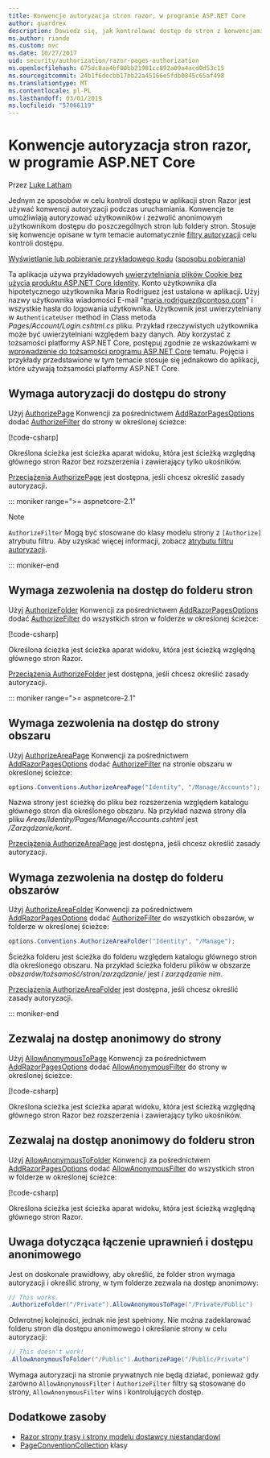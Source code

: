```yaml
---
title: Konwencje autoryzacja stron razor, w programie ASP.NET Core
author: guardrex
description: Dowiedz się, jak kontrolować dostęp do stron z konwencjami, które autoryzować użytkowników i zezwolić anonimowym użytkownikom dostępu do strony lub foldery stron.
ms.author: riande
ms.custom: mvc
ms.date: 10/27/2017
uid: security/authorization/razor-pages-authorization
ms.openlocfilehash: 675dc8aa4bf00bb21981cc892a09a4acd0d53c15
ms.sourcegitcommit: 24b1f6decbb17bb22a45166e5fdb0845c65af498
ms.translationtype: MT
ms.contentlocale: pl-PL
ms.lasthandoff: 03/01/2019
ms.locfileid: "57066119"
---
```

# <a name="razor-pages-authorization-conventions-in-aspnet-core"></a>Konwencje autoryzacja stron razor, w programie ASP.NET Core

Przez [Luke Latham](https://github.com/guardrex)

Jednym ze sposobów w celu kontroli dostępu w aplikacji stron Razor jest używać konwencji autoryzacji podczas uruchamiania. Konwencje te umożliwiają autoryzować użytkowników i zezwolić anonimowym użytkownikom dostępu do poszczególnych stron lub foldery stron. Stosuje się konwencje opisane w tym temacie automatycznie [filtry autoryzacji](xref:mvc/controllers/filters#authorization-filters) celu kontroli dostępu.

[Wyświetlanie lub pobieranie przykładowego kodu](https://github.com/aspnet/Docs/tree/master/aspnetcore/security/authorization/razor-pages-authorization/samples) ([sposobu pobierania](xref:index#how-to-download-a-sample))

Ta aplikacja używa przykładowych [uwierzytelniania plików Cookie bez użycia produktu ASP.NET Core Identity](xref:security/authentication/cookie). Konto użytkownika dla hipotetycznego użytkownika Maria Rodriguez jest ustalona w aplikacji. Użyj nazwy użytkownika wiadomości E-mail "maria.rodriguez@contoso.com" i wszystkie hasła do logowania użytkownika. Użytkownik jest uwierzytelniany w `AuthenticateUser` method in Class metoda *Pages/Account/Login.cshtml.cs* pliku. Przykład rzeczywistych użytkownika może być uwierzytelniani względem bazy danych. Aby korzystać z tożsamości platformy ASP.NET Core, postępuj zgodnie ze wskazówkami w [wprowadzenie do tożsamości programu ASP.NET Core](xref:security/authentication/identity) tematu. Pojęcia i przykłady przedstawione w tym temacie stosuje się jednakowo do aplikacji, które używają tożsamości platformy ASP.NET Core.

## <a name="require-authorization-to-access-a-page"></a>Wymaga autoryzacji do dostępu do strony

Użyj [AuthorizePage](/dotnet/api/microsoft.extensions.dependencyinjection.pageconventioncollectionextensions.authorizepage) Konwencji za pośrednictwem [AddRazorPagesOptions](/dotnet/api/microsoft.extensions.dependencyinjection.mvcrazorpagesmvcbuilderextensions.addrazorpagesoptions) dodać [AuthorizeFilter](/dotnet/api/microsoft.aspnetcore.mvc.authorization.authorizefilter) do strony w określonej ścieżce:

[!code-csharp[](razor-pages-authorization/samples/2.x/AuthorizationSample/Startup.cs?name=snippet1&highlight=2,4)]

Określona ścieżka jest ścieżka aparat widoku, która jest ścieżką względną głównego stron Razor bez rozszerzenia i zawierający tylko ukośników.

[Przeciążenia AuthorizePage](/dotnet/api/microsoft.extensions.dependencyinjection.pageconventioncollectionextensions.authorizepage#Microsoft_Extensions_DependencyInjection_PageConventionCollectionExtensions_AuthorizePage_Microsoft_AspNetCore_Mvc_ApplicationModels_PageConventionCollection_System_String_System_String_) jest dostępna, jeśli chcesz określić zasady autoryzacji.

::: moniker range=">= aspnetcore-2.1"

> [!NOTE]
> `AuthorizeFilter` Mogą być stosowane do klasy modelu strony z `[Authorize]` atrybutu filtru. Aby uzyskać więcej informacji, zobacz [atrybutu filtru autoryzacji](xref:razor-pages/filter#authorize-filter-attribute).

::: moniker-end

## <a name="require-authorization-to-access-a-folder-of-pages"></a>Wymaga zezwolenia na dostęp do folderu stron

Użyj [AuthorizeFolder](/dotnet/api/microsoft.extensions.dependencyinjection.pageconventioncollectionextensions.authorizefolder) Konwencji za pośrednictwem [AddRazorPagesOptions](/dotnet/api/microsoft.extensions.dependencyinjection.mvcrazorpagesmvcbuilderextensions.addrazorpagesoptions) dodać [AuthorizeFilter](/dotnet/api/microsoft.aspnetcore.mvc.authorization.authorizefilter) do wszystkich stron w folderze w określonej ścieżce:

[!code-csharp[](razor-pages-authorization/samples/2.x/AuthorizationSample/Startup.cs?name=snippet1&highlight=2,5)]

Określona ścieżka jest ścieżka aparat widoku, która jest ścieżką względną głównego stron Razor.

[Przeciążenia AuthorizeFolder](/dotnet/api/microsoft.extensions.dependencyinjection.pageconventioncollectionextensions.authorizefolder#Microsoft_Extensions_DependencyInjection_PageConventionCollectionExtensions_AuthorizeFolder_Microsoft_AspNetCore_Mvc_ApplicationModels_PageConventionCollection_System_String_System_String_) jest dostępna, jeśli chcesz określić zasady autoryzacji.

::: moniker range=">= aspnetcore-2.1"

## <a name="require-authorization-to-access-an-area-page"></a>Wymaga zezwolenia na dostęp do strony obszaru

Użyj [AuthorizeAreaPage](/dotnet/api/microsoft.extensions.dependencyinjection.pageconventioncollectionextensions.authorizeareapage) Konwencji za pośrednictwem [AddRazorPagesOptions](/dotnet/api/microsoft.extensions.dependencyinjection.mvcrazorpagesmvcbuilderextensions.addrazorpagesoptions) dodać [AuthorizeFilter](/dotnet/api/microsoft.aspnetcore.mvc.authorization.authorizefilter) na stronie obszaru w określonej ścieżce:

```csharp
options.Conventions.AuthorizeAreaPage("Identity", "/Manage/Accounts");
```

Nazwa strony jest ścieżkę do pliku bez rozszerzenia względem katalogu głównego stron dla określonego obszaru. Na przykład nazwa strony dla pliku *Areas/Identity/Pages/Manage/Accounts.cshtml* jest */Zarządzanie/kont*.

[Przeciążenia AuthorizeAreaPage](/dotnet/api/microsoft.extensions.dependencyinjection.pageconventioncollectionextensions.authorizeareapage#Microsoft_Extensions_DependencyInjection_PageConventionCollectionExtensions_AuthorizeAreaPage_Microsoft_AspNetCore_Mvc_ApplicationModels_PageConventionCollection_System_String_System_String_System_String_) jest dostępna, jeśli chcesz określić zasady autoryzacji.

## <a name="require-authorization-to-access-a-folder-of-areas"></a>Wymaga zezwolenia na dostęp do folderu obszarów

Użyj [AuthorizeAreaFolder](/dotnet/api/microsoft.extensions.dependencyinjection.pageconventioncollectionextensions.authorizeareafolder) Konwencji za pośrednictwem [AddRazorPagesOptions](/dotnet/api/microsoft.extensions.dependencyinjection.mvcrazorpagesmvcbuilderextensions.addrazorpagesoptions) dodać [AuthorizeFilter](/dotnet/api/microsoft.aspnetcore.mvc.authorization.authorizefilter) do wszystkich obszarów, w folderze w określonej ścieżce:

```csharp
options.Conventions.AuthorizeAreaFolder("Identity", "/Manage");
```

Ścieżka folderu jest ścieżka do folderu względem katalogu głównego stron dla określonego obszaru. Na przykład ścieżka folderu plików w obszarze *obszarów/tożsamość/stron/zarządzanie/* jest *i zarządzanie nim*.

[Przeciążenia AuthorizeAreaFolder](/dotnet/api/microsoft.extensions.dependencyinjection.pageconventioncollectionextensions.authorizeareafolder#Microsoft_Extensions_DependencyInjection_PageConventionCollectionExtensions_AuthorizeAreaFolder_Microsoft_AspNetCore_Mvc_ApplicationModels_PageConventionCollection_System_String_System_String_System_String_) jest dostępna, jeśli chcesz określić zasady autoryzacji.

::: moniker-end

## <a name="allow-anonymous-access-to-a-page"></a>Zezwalaj na dostęp anonimowy do strony

Użyj [AllowAnonymousToPage](/dotnet/api/microsoft.extensions.dependencyinjection.pageconventioncollectionextensions.allowanonymoustopage) Konwencji za pośrednictwem [AddRazorPagesOptions](/dotnet/api/microsoft.extensions.dependencyinjection.mvcrazorpagesmvcbuilderextensions.addrazorpagesoptions) dodać [AllowAnonymousFilter](/dotnet/api/microsoft.aspnetcore.mvc.authorization.allowanonymousfilter) do strony w określonej ścieżce:

[!code-csharp[](razor-pages-authorization/samples/2.x/AuthorizationSample/Startup.cs?name=snippet1&highlight=2,6)]

Określona ścieżka jest ścieżka aparat widoku, która jest ścieżką względną głównego stron Razor bez rozszerzenia i zawierający tylko ukośników.

## <a name="allow-anonymous-access-to-a-folder-of-pages"></a>Zezwalaj na dostęp anonimowy do folderu stron

Użyj [AllowAnonymousToFolder](/dotnet/api/microsoft.extensions.dependencyinjection.pageconventioncollectionextensions.allowanonymoustofolder) Konwencji za pośrednictwem [AddRazorPagesOptions](/dotnet/api/microsoft.extensions.dependencyinjection.mvcrazorpagesmvcbuilderextensions.addrazorpagesoptions) dodać [AllowAnonymousFilter](/dotnet/api/microsoft.aspnetcore.mvc.authorization.allowanonymousfilter) do wszystkich stron w folderze w określonej ścieżce:

[!code-csharp[](razor-pages-authorization/samples/2.x/AuthorizationSample/Startup.cs?name=snippet1&highlight=2,7)]

Określona ścieżka jest ścieżka aparat widoku, która jest ścieżką względną głównego stron Razor.

## <a name="note-on-combining-authorized-and-anonymous-access"></a>Uwaga dotycząca łączenie uprawnień i dostępu anonimowego

Jest on doskonale prawidłowy, aby określić, że folder stron wymaga autoryzacji i określić strony, w tym folderze zezwala na dostęp anonimowy:

```csharp
// This works.
.AuthorizeFolder("/Private").AllowAnonymousToPage("/Private/Public")
```

Odwrotnej kolejności, jednak nie jest spełniony. Nie można zadeklarować folderu stron dla dostępu anonimowego i określanie strony w celu autoryzacji:

```csharp
// This doesn't work!
.AllowAnonymousToFolder("/Public").AuthorizePage("/Public/Private") 
```

Wymaga autoryzacji na stronie prywatnych nie będą działać, ponieważ gdy zarówno `AllowAnonymousFilter` i `AuthorizeFilter` filtry są stosowane do strony, `AllowAnonymousFilter` wins i kontrolujących dostęp.

## <a name="additional-resources"></a>Dodatkowe zasoby

* [Razor strony trasy i strony modelu dostawcy niestandardowi](xref:razor-pages/razor-pages-conventions)
* [PageConventionCollection](/dotnet/api/microsoft.aspnetcore.mvc.applicationmodels.pageconventioncollection) klasy
